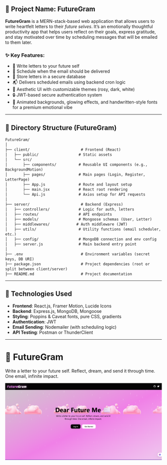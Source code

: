 

## 🌟 Project Name: **FutureGram**

**FutureGram** is a MERN-stack-based web application that allows users to write heartfelt letters to their *future selves*. It’s an emotionally thoughtful productivity app that helps users reflect on their goals, express gratitude, and stay motivated over time by scheduling messages that will be emailed to them later.

### ✨ Key Features:

* 📝 Write letters to your future self
* 📅 Schedule when the email should be delivered
* 💌 Store letters in a secure database
* 📬 Delivers scheduled emails using backend cron logic
* 🎨 Aesthetic UI with customizable themes (rosy, dark, white)
* 🔒 JWT-based secure authentication system
* 🌈 Animated backgrounds, glowing effects, and handwritten-style fonts for a premium emotional vibe

---

## 📁 Directory Structure (FutureGram)

```
FutureGram/
│
├── client/                       # Frontend (React)
│   ├── public/                  # Static assets
│   └── src/
│       ├── components/          # Reusable UI components (e.g., BackgroundMotion)
│       ├── pages/               # Main pages (Login, Register, LetterPage)
│       ├── App.js               # Route and layout setup
│       ├── main.jsx             # React root rendering
│       └── Api.js               # Axios setup for API requests
│
├── server/                       # Backend (Express)
│   ├── controllers/             # Logic for auth, letters
│   ├── routes/                  # API endpoints
│   ├── models/                  # Mongoose schemas (User, Letter)
│   ├── middlewares/            # Auth middleware (JWT)
│   ├── utils/                   # Utility functions (email scheduler, etc.)
│   ├── config/                  # MongoDB connection and env config
│   ├── server.js                # Main backend entry point
│
├── .env                          # Environment variables (secret keys, DB URI)
├── package.json                  # Project dependencies (root or split between client/server)
├── README.md                     # Project documentation
```

---

## 🧠 Technologies Used

* **Frontend**: React.js, Framer Motion, Lucide Icons
* **Backend**: Express.js, MongoDB, Mongoose
* **Styling**: Poppins & Caveat fonts, pure CSS, gradients
* **Authentication**: JWT
* **Email Sending**: Nodemailer (with scheduling logic)
* **API Testing**: Postman or ThunderClient

---
# 💌 FutureGram

Write a letter to your future self. Reflect, dream, and send it through time. One email, infinite impact.

![FutureGram Preview](frontend/src/assets/read.png)

